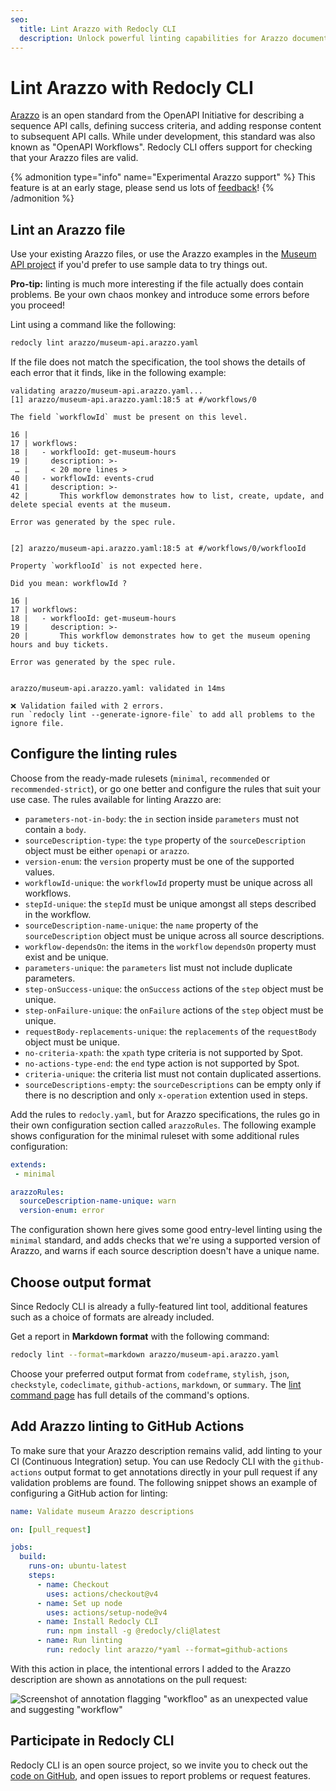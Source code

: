 ```yaml
---
seo:
  title: Lint Arazzo with Redocly CLI
  description: Unlock powerful linting capabilities for Arazzo documents. Use the Redocly CLI to enforce basic validation, configure rules, or even build custom plugins for Arazzo.
---
```


# Lint Arazzo with Redocly CLI

[Arazzo](https://spec.openapis.org/arazzo/latest.html#arazzo-specification) is an open standard from the OpenAPI Initiative for describing a sequence API calls, defining success criteria, and adding response content to subsequent API calls.
While under development, this standard was also known as "OpenAPI Workflows".
Redocly CLI offers support for checking that your Arazzo files are valid.

{% admonition type="info" name="Experimental Arazzo support" %}
This feature is at an early stage, please send us lots of [feedback](https://github.com/redocly/redocly-cli/issues/new)!
{% /admonition %}

## Lint an Arazzo file

Use your existing Arazzo files, or use the Arazzo examples in the [Museum API project](https://github.com/Redocly/museum-openapi-example) if you'd prefer to use sample data to try things out.

**Pro-tip:** linting is much more interesting if the file actually does contain problems.
Be your own chaos monkey and introduce some errors before you proceed!

Lint using a command like the following:

```bash
redocly lint arazzo/museum-api.arazzo.yaml
```

If the file does not match the specification, the tool shows the details of each error that it finds, like in the following example:

```text
validating arazzo/museum-api.arazzo.yaml...
[1] arazzo/museum-api.arazzo.yaml:18:5 at #/workflows/0

The field `workflowId` must be present on this level.

16 |
17 | workflows:
18 |   - workflooId: get-museum-hours
19 |     description: >-
 … |     < 20 more lines >
40 |   - workflowId: events-crud
41 |     description: >-
42 |       This workflow demonstrates how to list, create, update, and delete special events at the museum.

Error was generated by the spec rule.


[2] arazzo/museum-api.arazzo.yaml:18:5 at #/workflows/0/workflooId

Property `workflooId` is not expected here.

Did you mean: workflowId ?

16 |
17 | workflows:
18 |   - workflooId: get-museum-hours
19 |     description: >-
20 |       This workflow demonstrates how to get the museum opening hours and buy tickets.

Error was generated by the spec rule.


arazzo/museum-api.arazzo.yaml: validated in 14ms

❌ Validation failed with 2 errors.
run `redocly lint --generate-ignore-file` to add all problems to the ignore file.
```

## Configure the linting rules

Choose from the ready-made rulesets (`minimal`, `recommended` or `recommended-strict`), or go one better and configure the rules that suit your use case.
The rules available for linting Arazzo are:

- `parameters-not-in-body`: the `in` section inside `parameters` must not contain a `body`.
- `sourceDescription-type`: the `type` property of the `sourceDescription` object must be either `openapi` or `arazzo`.
- `version-enum`: the `version` property must be one of the supported values.
- `workflowId-unique`: the `workflowId` property must be unique across all workflows.
- `stepId-unique`: the `stepId` must be unique amongst all steps described in the workflow.
- `sourceDescription-name-unique`: the `name` property of the `sourceDescription` object must be unique across all source descriptions.
- `workflow-dependsOn`: the items in the `workflow` `dependsOn` property must exist and be unique.
- `parameters-unique`: the `parameters` list must not include duplicate parameters.
- `step-onSuccess-unique`: the `onSuccess` actions of the `step` object must be unique.
- `step-onFailure-unique`: the `onFailure` actions of the `step` object must be unique.
- `requestBody-replacements-unique`: the `replacements` of the `requestBody` object must be unique.
- `no-criteria-xpath`: the `xpath` type criteria is not supported by Spot.
- `no-actions-type-end`: the `end` type action is not supported by Spot.
- `criteria-unique`: the criteria list must not contain duplicated assertions.
- `sourceDescriptions-empty`: the `sourceDescriptions` can be empty only if there is no description and only `x-operation` extention used in steps.

Add the rules to `redocly.yaml`, but for Arazzo specifications, the rules go in their own configuration section called `arazzoRules`.
The following example shows configuration for the minimal ruleset with some additional rules configuration:

```yaml
extends:
 - minimal

arazzoRules:
  sourceDescription-name-unique: warn
  version-enum: error
```

The configuration shown here gives some good entry-level linting using the `minimal` standard, and adds checks that we're using a supported version of Arazzo, and warns if each source description doesn't have a unique name.

## Choose output format

Since Redocly CLI is already a fully-featured lint tool, additional features such as a choice of formats are already included.

Get a report in **Markdown format** with the following command:

```bash
redocly lint --format=markdown arazzo/museum-api.arazzo.yaml
```

Choose your preferred output format from `codeframe`, `stylish`, `json`, `checkstyle`, `codeclimate`, `github-actions`, `markdown`, or `summary`.
The [lint command page](../commands/lint.md) has full details of the command's options.

## Add Arazzo linting to GitHub Actions

To make sure that your Arazzo description remains valid, add linting to your CI (Continuous Integration) setup.
You can use Redocly CLI with the `github-actions` output format to get annotations directly in your pull request if any validation problems are found.
The following snippet shows an example of configuring a GitHub action for linting:

```yaml
name: Validate museum Arazzo descriptions

on: [pull_request]

jobs:
  build:
    runs-on: ubuntu-latest
    steps:
      - name: Checkout
        uses: actions/checkout@v4
      - name: Set up node
        uses: actions/setup-node@v4
      - name: Install Redocly CLI
        run: npm install -g @redocly/cli@latest
      - name: Run linting
        run: redocly lint arazzo/*yaml --format=github-actions
```

With this action in place, the intentional errors I added to the Arazzo description are shown as annotations on the pull request:

![Screenshot of annotation flagging "workfloo" as an unexpected value and suggesting "workflow"](images/museum-arazzo-lint.png)

## Participate in Redocly CLI

Redocly CLI is an open source project, so we invite you to check out the [code on GitHub](https://github.com/Redocly/redocly-cli/), and open issues to report problems or request features.
